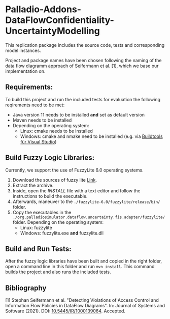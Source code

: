 # Palladio-Addons-DataFlowConfidentiality-UncertaintyModelling
This replication package includes the source code, tests and corresponding model instances.

Project and package names have been chosen following the naming of the data flow diagramm approach of Seifermann et al. [1], which we base our implementation on.

## Requirements:
To build this project and run the included tests for evaluation the following reqirements need to be met:
- Java version 11 needs to be installed **and** set as default version
- Maven needs to be installed
- Depending on the operating system:
	- Linux: cmake needs to be installed
	- Windows: cmake and nmake need to be installed (e.g. via [Buildtools für Visual Studio](https://visualstudio.microsoft.com/de/downloads/))

## Build Fuzzy Logic Libraries:
Currently, we support the use of FuzzyLite 6.0 operating systems.

1. Download the sources of fuzzy lite [Link](https://www.fuzzylite.com/downloads/).
2. Extract the archive.
3. Inside, open the *INSTALL* file with a text editor and follow the instructions to build the executable.
4. Afterwards, maneuver to the `./fuzzylite-6.0/fuzzylite/release/bin/` folder.
5. Copy the executables in the `./org.palladiosimulator.dataflow.uncertainty.fis.adapter/fuzzylite/` folder. Depending on the operating system: 
	- Linux: fuzzylite
	- Windows: fuzzylite.exe **and** fuzzylite.dll
	
## Build and Run Tests:
After the fuzzy logic libraries have been built and copied in the right folder, open a command line in this folder and run `mvn install`. This command builds the project and also runs the included tests.

## Bibliography
[1] Stephan Seifermann et al. "Detecting Violations of Access Control and Information Flow Policies in DataFlow Diagrams". In: Journal of Systems and Software (2021). DOI: [10.5445/IR/1000139064](https://publikationen.bibliothek.kit.edu/1000139064). Accepted.
